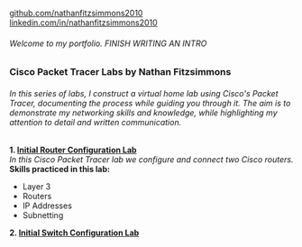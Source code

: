 [github.com/nathanfitzsimmons2010](https://github.com/nathanfitzsimmons2010/) <br>
[linkedin.com/in/nathanfitzsimmons2010](https://www.linkedin.com/in/nathanfitzsimmons2010/)
###### Welcome to my portfolio. FINISH WRITING AN INTRO
### Cisco Packet Tracer Labs by Nathan Fitzsimmons
######  In this series of labs, I construct a virtual home lab using Cisco's Packet Tracer, documenting the process while guiding you through it. The aim is to demonstrate my networking skills and knowledge, while highlighting my attention to detail and written communication.

**1. [Initial Router Configuration Lab](https://github.com/nathanfitzsimmons2010/nathanfitzsimmons2010.github.io/blob/main/Initial-Router-Configuration-Lab.pdf)** <br>
*In this Cisco Packet Tracer lab we configure and connect two Cisco routers.* <br>
    **Skills practiced in this lab:**
   * Layer 3
   * Routers
   * IP Addresses
   * Subnetting
    
**2. [Initial Switch Configuration Lab]()**
